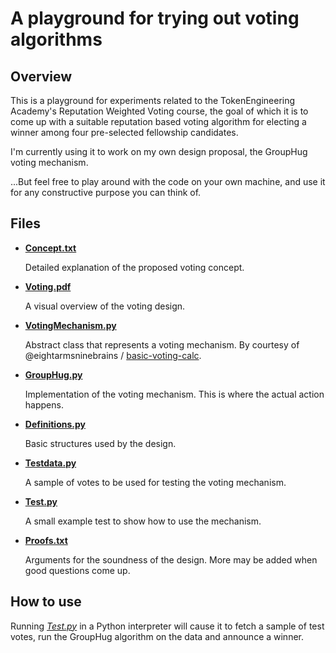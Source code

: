 # A playground for trying out voting algorithms

## Overview

This is a playground for experiments related to the TokenEngineering Academy's Reputation Weighted Voting course, the goal of which it is to come up with a suitable reputation based voting algorithm for electing a winner among four pre-selected fellowship candidates.

I'm currently using it to work on my own design proposal, the GroupHug voting mechanism.

...But feel free to play around with the code on your own machine, and use it for any constructive purpose you can think of.

## Files

* **[Concept.txt](Concept.txt)**

  Detailed explanation of the proposed voting concept.

* **[Voting.pdf](Voting.pdf)**

  A visual overview of the voting design.

* **[VotingMechanism.py](VotingMechanism.py)**

  Abstract class that represents a voting mechanism.
  By courtesy of @eightarmsninebrains / [basic-voting-calc](https://github.com/eightarmsninebrains/basic-voting-calc).

* **[GroupHug.py](GroupHug.py)**

  Implementation of the voting mechanism. This is where the actual action happens.

* **[Definitions.py](Definitions.py)**

  Basic structures used by the design.

* **[Testdata.py](Testdata.py)**

  A sample of votes to be used for testing the voting mechanism.

* **[Test.py](Test.py)**

  A small example test to show how to use the mechanism.

* **[Proofs.txt](Proofs.txt)**

  Arguments for the soundness of the design. More may be added when good questions come up.


## How to use

Running *[Test.py](Test.py)* in a Python interpreter will cause it to fetch a sample of test votes, run the GroupHug algorithm on the data and announce a winner.

